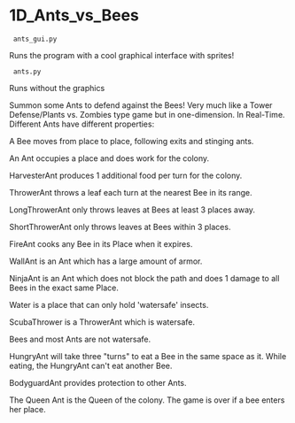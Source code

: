 1D_Ants_vs_Bees
===============
     ants_gui.py

Runs the program with a cool graphical interface with sprites!

     ants.py

Runs without the graphics

Summon some Ants to defend against the Bees! Very much like a Tower Defense/Plants vs. Zombies type game
but in one-dimension. In Real-Time. Different Ants have different properties:

A Bee moves from place to place, following exits and stinging ants.

An Ant occupies a place and does work for the colony.

HarvesterAnt produces 1 additional food per turn for the colony.

ThrowerAnt throws a leaf each turn at the nearest Bee in its range.

LongThrowerAnt only throws leaves at Bees at least 3 places away.

ShortThrowerAnt only throws leaves at Bees within 3 places.

FireAnt cooks any Bee in its Place when it expires.

WallAnt is an Ant which has a large amount of armor.

NinjaAnt is an Ant which does not block the path and does 1 damage to
    all Bees in the exact same Place.

Water is a place that can only hold 'watersafe' insects.

ScubaThrower is a ThrowerAnt which is watersafe.

Bees and most Ants are not watersafe. 

HungryAnt will take three "turns" to eat a Bee in the same space as it.
    While eating, the HungryAnt can't eat another Bee.

BodyguardAnt provides protection to other Ants.


The Queen Ant is the Queen of the colony.  The game is over if a bee enters her place.

